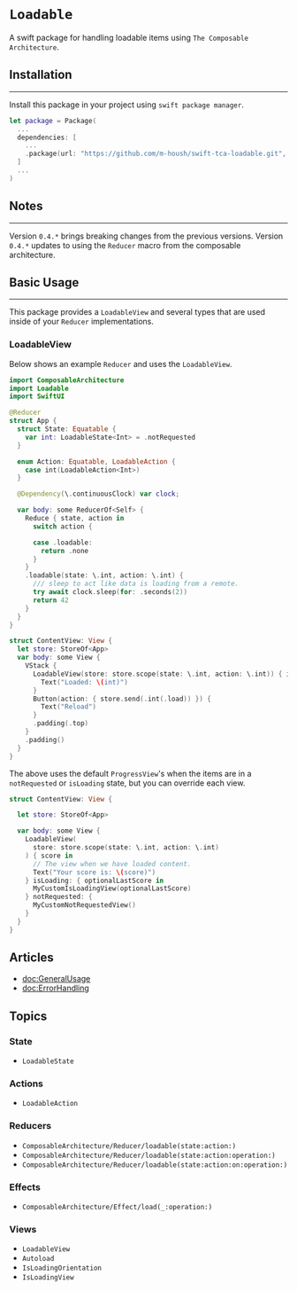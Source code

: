 # ``Loadable``

A swift package for handling loadable items using `The Composable Architecture`.

## Installation
-------------------
Install this package in your project using `swift package manager`.

```swift
let package = Package(
  ...
  dependencies: [
    ...
    .package(url: "https://github.com/m-housh/swift-tca-loadable.git", from: "0.4.0")
  ]
  ...
)

```

## Notes
----------

Version `0.4.*` brings breaking changes from the previous versions. Version `0.4.*` updates to using the
`Reducer` macro from the composable architecture.

## Basic Usage
----------------

This package provides a `LoadableView` and several types that are used inside of your `Reducer`
implementations.

### LoadableView

Below shows an example `Reducer` and uses the `LoadableView`.

```swift
import ComposableArchitecture
import Loadable
import SwiftUI

@Reducer
struct App {
  struct State: Equatable {
    var int: LoadableState<Int> = .notRequested
  }

  enum Action: Equatable, LoadableAction {
    case int(LoadableAction<Int>)
  }

  @Dependency(\.continuousClock) var clock;

  var body: some ReducerOf<Self> {
    Reduce { state, action in
      switch action {

      case .loadable:
        return .none
      }
    }
    .loadable(state: \.int, action: \.int) {
      /// sleep to act like data is loading from a remote.
      try await clock.sleep(for: .seconds(2))
      return 42
    }
  }
}

struct ContentView: View {
  let store: StoreOf<App>
  var body: some View {
    VStack {
      LoadableView(store: store.scope(state: \.int, action: \.int)) { int in
        Text("Loaded: \(int)")
      }
      Button(action: { store.send(.int(.load)) }) {
        Text("Reload")
      }
      .padding(.top)
    }
    .padding()
  }
}
```

The above uses the default `ProgressView`'s when the items are in a `notRequested` or
`isLoading` state, but you can override each view.

```swift
struct ContentView: View {

  let store: StoreOf<App>

  var body: some View {
    LoadableView(
      store: store.scope(state: \.int, action: \.int)
    ) { score in
      // The view when we have loaded content.
      Text("Your score is: \(score)")
    } isLoading: { optionalLastScore in 
      MyCustomIsLoadingView(optionalLastScore)
    } notRequested: { 
      MyCustomNotRequestedView()
    }
  }
}
```

## Articles
- <doc:GeneralUsage>
- <doc:ErrorHandling>

## Topics

### State
- ``LoadableState``

### Actions
- ``LoadableAction``

### Reducers
- ``ComposableArchitecture/Reducer/loadable(state:action:)``
- ``ComposableArchitecture/Reducer/loadable(state:action:operation:)``
- ``ComposableArchitecture/Reducer/loadable(state:action:on:operation:)``

### Effects
- ``ComposableArchitecture/Effect/load(_:operation:)``

### Views
- ``LoadableView``
- ``Autoload``
- ``IsLoadingOrientation``
- ``IsLoadingView``
